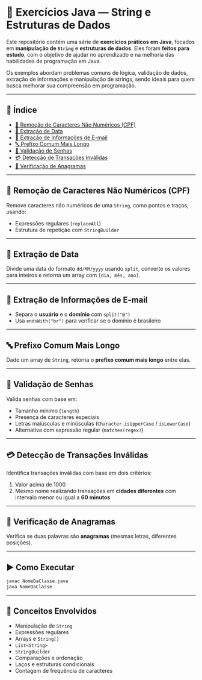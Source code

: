 
# 📘 Exercícios Java — String e Estruturas de Dados

Este repositório contém uma série de **exercícios práticos em Java**, focados em **manipulação de `String`** e **estruturas de dados**. Eles foram **feitos para estudo**, com o objetivo de ajudar no aprendizado e na melhoria das habilidades de programação em Java.

Os exemplos abordam problemas comuns de lógica, validação de dados, extração de informações e manipulação de strings, sendo ideais para quem busca melhorar sua compreensão em programação.

---

## 📌 Índice

- [📁 Remoção de Caracteres Não Numéricos (CPF)](#-remoção-de-caracteres-não-numéricos-cpf)
- [📅 Extração de Data](#-extração-de-data)
- [📧 Extração de Informações de E-mail](#-extração-de-informações-de-e-mail)
- [🔤 Prefixo Comum Mais Longo](#-prefixo-comum-mais-longo)
- [🔐 Validação de Senhas](#-validação-de-senhas)
- [💳 Detecção de Transações Inválidas](#-detecção-de-transações-inválidas)
- [🔁 Verificação de Anagramas](#-verificação-de-anagramas)

---

## 📁 Remoção de Caracteres Não Numéricos (CPF)

Remove caracteres não numéricos de uma `String`, como pontos e traços, usando:

- Expressões regulares (`replaceAll`)
- Estrutura de repetição com `StringBuilder`

---

## 📅 Extração de Data

Divide uma data do formato `dd/MM/yyyy` usando `split`, converte os valores para inteiros e retorna um array com `[dia, mês, ano]`.

---

## 📧 Extração de Informações de E-mail

- Separa o **usuário** e o **domínio** com `split("@")`
- Usa `endsWith("br")` para verificar se o domínio é brasileiro

---

## 🔤 Prefixo Comum Mais Longo

Dado um array de `String`, retorna o **prefixo comum mais longo** entre elas.

---

## 🔐 Validação de Senhas

Valida senhas com base em:

- Tamanho mínimo (`length`)
- Presença de caracteres especiais
- Letras maiúsculas e minúsculas (`Character.isUpperCase` / `isLowerCase`)
- Alternativa com expressão regular (`matches(regex)`)

---

## 💳 Detecção de Transações Inválidas

Identifica transações inválidas com base em dois critérios:

1. Valor acima de 1000  
2. Mesmo nome realizando transações em **cidades diferentes** com intervalo menor ou igual a **60 minutos**

---

## 🔁 Verificação de Anagramas

Verifica se duas palavras são **anagramas** (mesmas letras, diferentes posições).

---

## ▶️ Como Executar

```bash
javac NomeDaClasse.java
java NomeDaClasse
```

---

## 🧠 Conceitos Envolvidos

- Manipulação de `String`
- Expressões regulares
- Arrays e `String[]`
- `List<String>`
- `StringBuilder`
- Comparações e ordenação
- Laços e estruturas condicionais
- Contagem de frequência de caracteres


